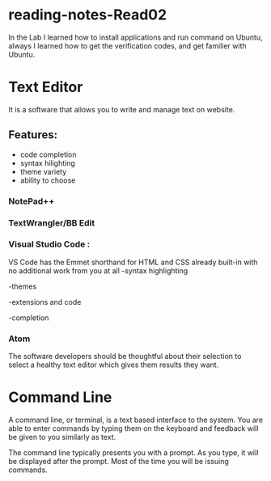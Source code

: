 # reading-notes-Read02

In the Lab I learned how to install applications and run command on Ubuntu, always I learned how to get the verification codes, and get familier with Ubuntu.



# Text Editor
It is a software that allows you to write and manage text on website.
## Features:
- code completion
- syntax hilighting
- theme variety
- ability to choose

### NotePad++ 



### TextWrangler/BB Edit 


### Visual Studio Code :
VS Code has the Emmet shorthand for HTML and CSS
already built-in with no additional work from you at all
-syntax highlighting

-themes 

-extensions and code

-completion

### Atom
 
 The software developers should be thoughtful about their selection to select a healthy text editor which gives them results they want.
 
# Command Line

 A command line, or terminal, is a text based interface to the system. You are able to enter commands by typing them on the keyboard and feedback will be given to you similarly as text.

The command line typically presents you with a prompt. As you type, it will be displayed after the prompt. Most of the time you will be issuing commands. 



